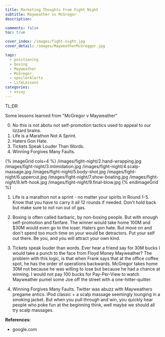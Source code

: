 ```yaml
---
title: Marketing Thoughts From Fight Night
subtitle: Mayweather vs McGregor
description:

comments: false
toc: true

cover_index: /images/fight-night.jpg
cover_detail: /images/MayweatherMcGreggor.jpg

tags:
  - positioning
  - boxing
  - Mayweather
  - McGregor
  - spoilerAlerts
  - LifeLessons
categories:
  - essay
---
```


TL;DR

Some lessons learned from "McGregor v Mayweather"

0. No this is not abotu not self-promotion tactics used to appeal to our lizzard brains.
1. Life is a Marathon Not A Sprint.
2. Haters Gon Hate.
3. Tickets Speak Louder Than Words.
4. Winning Forgives Many Faults.

<!-- more -->

{% imageGrid cols=4 %}
  /images/fight-night/2.hand-wrapping.jpg
  /images/fight-night/3.intimidation.jpg
  /images/fight-night/4.scalp-massage.jpg
  /images/fight-night/5.body-shot.jpg
  /images/fight-night/6.uppercut.jpg
  /images/fight-night/7.show-boating.jpg
  /images/fight-night/8.left-hook.jpg
  /images/fight-night/9.final-blow.jpg
{% endimageGrid %}

1. Life is a marathon not a sprint - no matter your spirits in Round 1-5. Know that you have to carry it all 12 rounds if needed. Don't hold back but make sure to not run out of gas.



2. Boxing is often called barbaric, by non-boxing people. But with enough self-promotion and fanfare. The winner would take home 100M and $30M would even go to the loser. Haters gon hate. But move on and don't spend too much time on your would be detractors. Put your self out there. Be you, and you will attract your own kind.



3. Tickets speak louder than words. Ever hear a friend say for 30M bucks I would take a punch to the face from Floyd Money Mayweather? The problem with this logic, is that when Frank says that at the office coffee spot, he has the order of operations backwards. McGregor takes home 30M not because he was willing to lose but because he had a chance at winning. I would not pay 100 bucks for Pay-Per-View to watch Mayweather pumel some Joe off the street with a one-hitter-quitter.



4. Winning Forgives Many Faults. Twitter was abuzz with Mayweathers pregame antics. iPod classic + a scalp massage seemingly lounging in a smoking jacket. But when you pull through and win, you quickly hear people who poke fun at the beginning think, well maybe we should all try scalp massages.


**References:**
- google.com